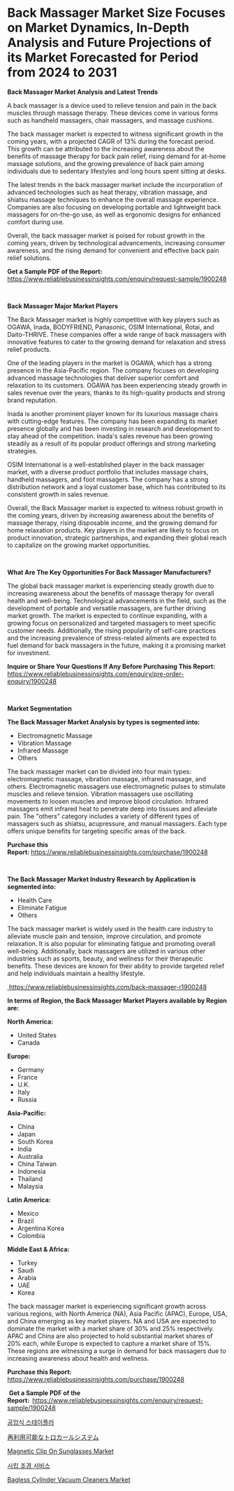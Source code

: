 <p><h1>Back Massager Market Size Focuses on Market Dynamics, In-Depth Analysis and Future Projections of its Market Forecasted for Period from 2024 to 2031</h1></p><p><strong>Back Massager Market Analysis and Latest Trends</strong></p>
<p><p>A back massager is a device used to relieve tension and pain in the back muscles through massage therapy. These devices come in various forms such as handheld massagers, chair massagers, and massage cushions.</p><p>The back massager market is expected to witness significant growth in the coming years, with a projected CAGR of 13% during the forecast period. This growth can be attributed to the increasing awareness about the benefits of massage therapy for back pain relief, rising demand for at-home massage solutions, and the growing prevalence of back pain among individuals due to sedentary lifestyles and long hours spent sitting at desks.</p><p>The latest trends in the back massager market include the incorporation of advanced technologies such as heat therapy, vibration massage, and shiatsu massage techniques to enhance the overall massage experience. Companies are also focusing on developing portable and lightweight back massagers for on-the-go use, as well as ergonomic designs for enhanced comfort during use.</p><p>Overall, the back massager market is poised for robust growth in the coming years, driven by technological advancements, increasing consumer awareness, and the rising demand for convenient and effective back pain relief solutions.</p></p>
<p><strong>Get a Sample PDF of the Report:&nbsp;</strong> <a href="https://www.reliablebusinessinsights.com/enquiry/request-sample/1900248">https://www.reliablebusinessinsights.com/enquiry/request-sample/1900248</a></p>
<p>&nbsp;</p>
<p><strong>Back Massager Major Market Players</strong></p>
<p><p>The Back Massager market is highly competitive with key players such as OGAWA, Inada, BODYFRIEND, Panasonic, OSIM International, Rotai, and Daito-THRIVE. These companies offer a wide range of back massagers with innovative features to cater to the growing demand for relaxation and stress relief products. </p><p>One of the leading players in the market is OGAWA, which has a strong presence in the Asia-Pacific region. The company focuses on developing advanced massage technologies that deliver superior comfort and relaxation to its customers. OGAWA has been experiencing steady growth in sales revenue over the years, thanks to its high-quality products and strong brand reputation.</p><p>Inada is another prominent player known for its luxurious massage chairs with cutting-edge features. The company has been expanding its market presence globally and has been investing in research and development to stay ahead of the competition. Inada's sales revenue has been growing steadily as a result of its popular product offerings and strong marketing strategies.</p><p>OSIM International is a well-established player in the back massager market, with a diverse product portfolio that includes massage chairs, handheld massagers, and foot massagers. The company has a strong distribution network and a loyal customer base, which has contributed to its consistent growth in sales revenue.</p><p>Overall, the Back Massager market is expected to witness robust growth in the coming years, driven by increasing awareness about the benefits of massage therapy, rising disposable income, and the growing demand for home relaxation products. Key players in the market are likely to focus on product innovation, strategic partnerships, and expanding their global reach to capitalize on the growing market opportunities.</p></p>
<p>&nbsp;</p>
<p><strong>What Are The Key Opportunities For Back Massager Manufacturers?</strong></p>
<p><p>The global back massager market is experiencing steady growth due to increasing awareness about the benefits of massage therapy for overall health and well-being. Technological advancements in the field, such as the development of portable and versatile massagers, are further driving market growth. The market is expected to continue expanding, with a growing focus on personalized and targeted massagers to meet specific customer needs. Additionally, the rising popularity of self-care practices and the increasing prevalence of stress-related ailments are expected to fuel demand for back massagers in the future, making it a promising market for investment.</p></p>
<p><strong>Inquire or Share Your Questions If Any Before Purchasing This Report:</strong> <a href="https://www.reliablebusinessinsights.com/enquiry/pre-order-enquiry/1900248">https://www.reliablebusinessinsights.com/enquiry/pre-order-enquiry/1900248</a></p>
<p>&nbsp;</p>
<p><strong>Market Segmentation</strong></p>
<p><strong>The Back Massager Market Analysis by types is segmented into:</strong></p>
<p><ul><li>Electromagnetic Massage</li><li>Vibration Massage</li><li>Infrared Massage</li><li>Others</li></ul></p>
<p><p>The back massager market can be divided into four main types: electromagnetic massage, vibration massage, infrared massage, and others. Electromagnetic massagers use electromagnetic pulses to stimulate muscles and relieve tension. Vibration massagers use oscillating movements to loosen muscles and improve blood circulation. Infrared massagers emit infrared heat to penetrate deep into tissues and alleviate pain. The "others" category includes a variety of different types of massagers such as shiatsu, acupressure, and manual massagers. Each type offers unique benefits for targeting specific areas of the back.</p></p>
<p><strong>Purchase this Report:&nbsp;</strong><a href="https://www.reliablebusinessinsights.com/purchase/1900248">https://www.reliablebusinessinsights.com/purchase/1900248</a></p>
<p>&nbsp;</p>
<p><strong>The Back Massager Market Industry Research by Application is segmented into:</strong></p>
<p><ul><li>Health Care</li><li>Eliminate Fatigue</li><li>Others</li></ul></p>
<p><p>The back massager market is widely used in the health care industry to alleviate muscle pain and tension, improve circulation, and promote relaxation. It is also popular for eliminating fatigue and promoting overall well-being. Additionally, back massagers are utilized in various other industries such as sports, beauty, and wellness for their therapeutic benefits. These devices are known for their ability to provide targeted relief and help individuals maintain a healthy lifestyle.</p></p>
<p><a href="https://www.reliablebusinessinsights.com/back-massager-r1900248">&nbsp;https://www.reliablebusinessinsights.com/back-massager-r1900248</a></p>
<p><strong>In terms of Region, the Back Massager Market Players available by Region are:</strong></p>
<p>
    <p> <strong> North America: </strong>
        <ul>
            <li>United States</li>
            <li>Canada</li>
        </ul>
        </p> 
    <p> <strong> Europe: </strong>
        <ul>
            <li>Germany</li>
            <li>France</li>
            <li>U.K.</li>
            <li>Italy</li>
            <li>Russia</li>
        </ul>
        </p> 
    <p> <strong> Asia-Pacific: </strong>
        <ul>
            <li>China</li>
            <li>Japan</li>
            <li>South Korea</li>
            <li>India</li>
            <li>Australia</li>
            <li>China Taiwan</li>
            <li>Indonesia</li>
            <li>Thailand</li>
            <li>Malaysia</li>
        </ul>
        </p> 
    <p> <strong> Latin America: </strong>
        <ul>
            <li>Mexico</li>
            <li>Brazil</li>
            <li>Argentina Korea</li>
            <li>Colombia</li>
        </ul>
        </p> 
    <p> <strong> Middle East & Africa: </strong>
        <ul>
            <li>Turkey</li>
            <li>Saudi</li>
            <li>Arabia</li>
            <li>UAE</li>
            <li>Korea</li>
        </ul>
    </p>
    </p>
<p><p>The back massager market is experiencing significant growth across various regions, with North America (NA), Asia Pacific (APAC), Europe, USA, and China emerging as key market players. NA and USA are expected to dominate the market with a market share of 30% and 25% respectively. APAC and China are also projected to hold substantial market shares of 20% each, while Europe is expected to capture a market share of 15%. These regions are witnessing a surge in demand for back massagers due to increasing awareness about health and wellness.</p></p>
<p><strong>Purchase this Report: </strong><a href="https://www.reliablebusinessinsights.com/purchase/1900248">https://www.reliablebusinessinsights.com/purchase/1900248</a></p>
<p>&nbsp;<strong>Get a Sample PDF of the Report:&nbsp;&nbsp;</strong><a href="https://www.reliablebusinessinsights.com/enquiry/request-sample/1900248">https://www.reliablebusinessinsights.com/enquiry/request-sample/1900248</a></p>
<p><strong></strong></p>
<p><p><a href="https://github.com/fernandotryO5lson96765/Market-Research-Report-List-2/blob/main/5808320151674.md">공압식 스테이플러</a></p><p><a href="https://medium.com/@smith1miles/%E5%86%8D%E5%88%A9%E7%94%A8%E5%8F%AF%E8%83%BD%E3%81%AA%E3%83%88%E3%83%AD%E3%82%AB%E3%83%BC%E3%83%AB%E3%82%B7%E3%82%B9%E3%83%86%E3%83%A0%E5%B8%82%E5%A0%B4%E8%A6%8F%E6%A8%A1%E3%81%A8%E3%82%B7%E3%82%A7%E3%82%A2%E5%88%86%E6%9E%90-%E6%88%90%E9%95%B7%E3%83%88%E3%83%AC%E3%83%B3%E3%83%89%E3%81%A8%E4%BA%88%E6%B8%AC-2024%E5%B9%B4-2031%E5%B9%B4-0c2effeec838">再利用可能なトロカールシステム</a></p><p><a href="https://github.com/JennyferFeil2023/Market-Research-Report-List-1/blob/main/magnetic-clip-on-sunglasses-market.md">Magnetic Clip On Sunglasses Market</a></p><p><a href="https://medium.com/@dandier2003/%EB%8F%84%EC%8B%9C-%EC%A1%B0%EA%B2%BD-%EC%84%9C%EB%B9%84%EC%8A%A4-%EC%8B%9C%EC%9E%A5-%EA%B7%9C%EB%AA%A8%EB%8A%94-%EC%97%B0%ED%8F%89%EA%B7%A0-%EC%84%B1%EC%9E%A5%EB%A5%A0-%EB%A1%9C-%EC%A6%9D%EA%B0%80%ED%95%98%EA%B3%A0-%EC%9E%88%EC%8A%B5%EB%8B%88%EB%8B%A4-%EC%9D%B4-%EB%B3%B4%EA%B3%A0%EC%84%9C%EB%8A%94-%EC%8B%9C%EC%9E%A5-%EC%84%B8%EB%B6%84%ED%99%94-%EC%84%B1%EC%9E%A5-%EB%B0%8F-2024%EB%85%84%EB%B6%80%ED%84%B0-2031%EB%85%84%EA%B9%8C%EC%A7%80%EC%9D%98-%EC%98%88%EC%B8%A1-%EB%B6%84%EC%84%9D%EC%9D%84-%EB%8B%A4%EB%A3%B9%EB%8B%88%EB%8B%A4-64bb77c6d5af">시립 조경 서비스</a></p><p><a href="https://github.com/amirvaghari/Market-Research-Report-List-1/blob/main/bagless-cylinder-vacuum-cleaners-market.md">Bagless Cylinder Vacuum Cleaners Market</a></p></p>